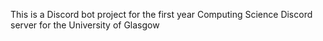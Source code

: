 This is a Discord bot project for the first year Computing Science Discord server for the University of Glasgow